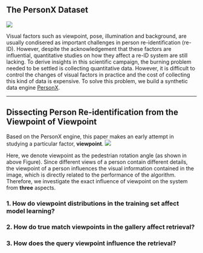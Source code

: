 ## The PersonX Dataset

![](https://github.com/sxzrt/The-PersonX-dataset/blob/master/images/logo1.jpg)

Visual factors such as viewpoint, pose, illumination and background, are usually condisered as important challenges in person re-identification (re-ID). However, despite the acknowledgement that these factors are influential, quantitative studies on how they affect a re-ID system are still lacking. To derive insights in this scientific campaign, the burning problem needed to be settled is collecting quantitative data. However, it is difficult to control the changes of visual factors in practice and the cost of collecting this kind of data is expensive. To solve this problem, we build a synthetic data engine [PersonX](https://github.com/sxzrt/Instructions-of-the-PersonX-dataset).

****

## Dissecting Person Re-identification from the Viewpoint of Viewpoint 
Based on the PersonX engine, this paper makes an early attempt in studying a particular factor, **viewpoint**.
![](https://github.com/sxzrt/The-PersonX-dataset/blob/master/images/fig-dfv.jpg)

Here, we denote viewpoint as the pedestrian rotation angle (as shown in above Figure). Since different views of a person contain different details, the viewpoint of a person influences the visual information contained in the image, which is directly related to the performance of the algorithm. Therefore, we investigate the exact influence of viewpoint on the system from **three** aspects. 


### 1. How do viewpoint distributions in the training set affect model learning?



### 2. How do true match viewpoints in the gallery affect retrieval?

### 3. How does the query viewpoint influence the retrieval?



